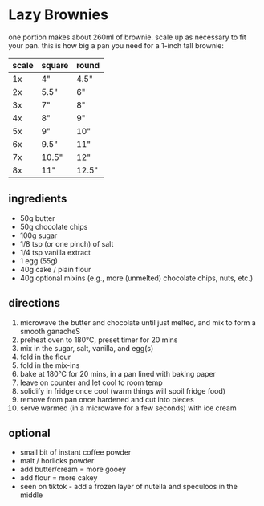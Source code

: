 # Lazy Brownies

one portion makes about 260ml of brownie.
scale up as necessary to fit your pan.
this is how big a pan you need for a 1-inch tall brownie:

| scale | square | round |
|-------|--------|-------|
| 1x    | 4"     | 4.5"  |
| 2x    | 5.5"   | 6"    |
| 3x    | 7"     | 8"    |
| 4x    | 8"     | 9"    |
| 5x    | 9"     | 10"   |
| 6x    | 9.5"   | 11"   |
| 7x    | 10.5"  | 12"   |
| 8x    | 11"    | 12.5" |

## ingredients

* 50g butter
* 50g chocolate chips
* 100g sugar
* 1/8 tsp (or one pinch) of salt
* 1/4 tsp vanilla extract
* 1 egg (55g)
* 40g cake / plain flour
* 40g optional mixins (e.g., more (unmelted) chocolate chips, nuts, etc.)

## directions

1. microwave the butter and chocolate until just melted, and mix to form a smooth ganacheS
2. preheat oven to 180°C, preset timer for 20 mins
3. mix in the sugar, salt, vanilla, and egg(s)
4. fold in the flour
5. fold in the mix-ins
6. bake at 180°C for 20 mins, in a pan lined with baking paper
7. leave on counter and let cool to room temp
8. solidify in fridge once cool (warm things will spoil fridge food)
9. remove from pan once hardened and cut into pieces
10. serve warmed (in a microwave for a few seconds) with ice cream

## optional

* small bit of instant coffee powder
* malt / horlicks powder
* add butter/cream = more gooey
* add flour = more cakey
* seen on tiktok - add a frozen layer of nutella and speculoos in the middle
